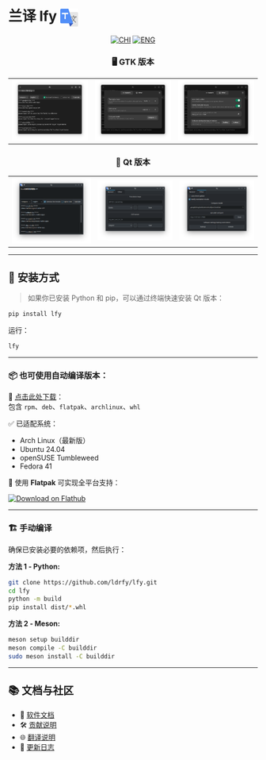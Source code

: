 # 兰译 lfy <img src="data/resources/icons/hicolor/scalable/apps/cool.ldr.lfy.svg" width="36" height="36" alt="兰译" style="vertical-align: middle;" />

<div align="center">

[![CHI](https://img.shields.io/badge/CHI-中文-red?style=for-the-badge)](README.md) [![ENG](https://img.shields.io/badge/ENG-English-blue?style=for-the-badge)](README_EN.md)

</div>

<div align="center">

### 🖥️ GTK 版本
<table>
  <tr>
    <td><img src="https://raw.githubusercontent.com/ldrfy/docs/main/images/gtk/main.png" alt="首页" width="100%"></td>
    <td><img src="https://raw.githubusercontent.com/ldrfy/docs/main/images/gtk/preference.png" alt="设置" width="100%"></td>
    <td><img src="https://raw.githubusercontent.com/ldrfy/docs/main/images/gtk/preference1.png" alt="设置1" width="100%"></td>
  </tr>
</table>

### 🧩 Qt 版本
<table>
  <tr>
    <td><img src="https://raw.githubusercontent.com/ldrfy/docs/main/images/qt/main.png" alt="首页" width="100%"></td>
    <td><img src="https://raw.githubusercontent.com/ldrfy/docs/main/images/qt/preference.png" alt="设置" width="100%"></td>
    <td><img src="https://raw.githubusercontent.com/ldrfy/docs/main/images/qt/preference1.png" alt="设置1" width="100%"></td>
  </tr>
</table>

</div>

---

## 🚀 安装方式

> 如果你已安装 Python 和 pip，可以通过终端快速安装 Qt 版本：

```bash
pip install lfy
```

运行：
```bash
lfy
```

---

### 📦 也可使用自动编译版本：

🔗 [点击此处下载](https://github.com/ldrfy/lfy/releases/tag/auto)：  
包含 `rpm`、`deb`、`flatpak`、`archlinux`、`whl`

✅ 已适配系统：
- Arch Linux（最新版）
- Ubuntu 24.04
- openSUSE Tumbleweed
- Fedora 41

🔁 使用 **Flatpak** 可实现全平台支持：

[![Download on Flathub](https://flathub.org/assets/badges/flathub-badge-en.png)](https://flathub.org/apps/details/cool.ldr.lfy)

---

### 🏗️ 手动编译

确保已安装必要的依赖项，然后执行：

**方法 1 - Python:**
```bash
git clone https://github.com/ldrfy/lfy.git
cd lfy
python -m build
pip install dist/*.whl
```

**方法 2 - Meson:**
```bash
meson setup builddir
meson compile -C builddir
sudo meson install -C builddir
```

---

## 📚 文档与社区

- 📘 [软件文档](https://github.com/ldrfy/docs)
- 🛠️ [贡献说明](https://github.com/ldrfy/docs/blob/main/CONTRIBUTE.md)
- 🌐 [翻译说明](https://github.com/ldrfy/docs/blob/main/TRANSLATE.md)
- 📝 [更新日志](https://github.com/ldrfy/docs/blob/main/CHANGELOG.md)
